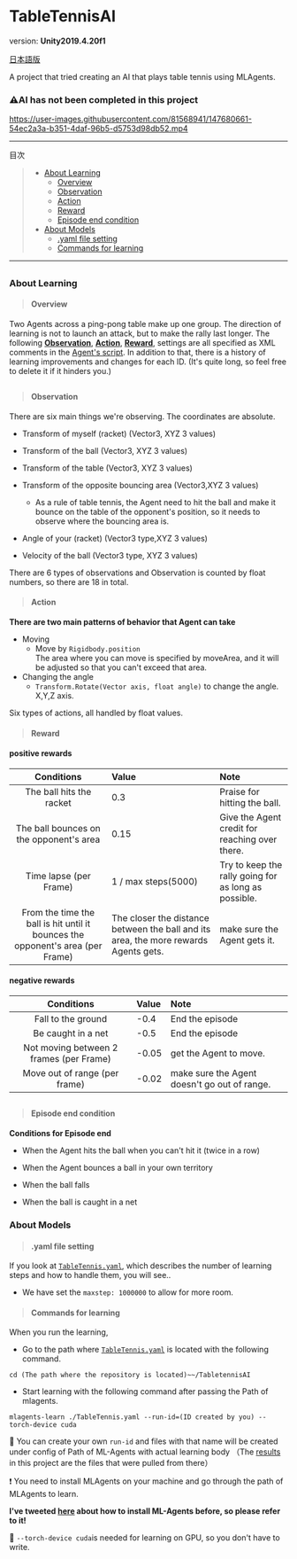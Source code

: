 # TableTennisAI

version: **Unity2019.4.20f1**

[日本語版](/README_JP.md)

A project that tried creating an AI that plays table tennis using MLAgents.
### ⚠️AI has not been completed in this project



https://user-images.githubusercontent.com/81568941/147680661-54ec2a3a-b351-4daf-96b5-d5753d98db52.mp4




---
目次
> - [About Learning](#AboutLearning)
>   - [Overview](#Description)
>   - [Observation](#Observation)
>   - [Action](#Action)
>   - [Reward](#Reward)
>   - [Episode end condition](#EpisodeEnd)
> - [About Models](#AboutModel)
>   - [.yaml file setting](#Yaml)
>   - [Commands for learning](#LearnCommand)
---
##

### <h3 id=AboutLearning>About Learning</h3>


> #### <h4 id=Description>Overview</h4>
Two Agents across a ping-pong table make up one group. The direction of learning is not to launch an attack, but to make the rally last longer. The following [**Observation**](#Observation), [**Action**](#Action), [**Reward**](#Reward), settings are all specified as XML comments in the [Agent's script](/Assets/Scripts/TableTennisAgent.cs). In addition to that, there is a history of learning improvements and changes for each ID. (It's quite long, so feel free to delete it if it hinders you.)

##
> #### <h4 id=Observation>Observation</h4>
There are six main things we're observing. The coordinates are absolute.

- Transform of myself (racket) (Vector3, XYZ 3 values)

- Transform of the ball (Vector3, XYZ 3 values)

- Transform of the table (Vector3, XYZ 3 values)

- Transform of the opposite bouncing area (Vector3,XYZ 3 values)

  - As a rule of table tennis, the Agent need to hit the ball and make it bounce on the table of the opponent's position, so it needs to observe where the bouncing area is.

- Angle of your (racket) (Vector3 type,XYZ 3 values)

- Velocity of the ball (Vector3 type, XYZ 3 values)

There are 6 types of observations and Observation is counted by float numbers, so there are 18 in total.


> #### <h4 id=Action>Action</h4>
**There are two main patterns of behavior that Agent can take**
- Moving
  - Move by `Rigidbody.position`  
  The area where you can move is specified by moveArea, and it will be adjusted so that you can't exceed that area.
- Changing the angle
  - `Transform.Rotate(Vector axis, float angle)` to change the angle. X,Y,Z axis.

Six types of actions, all handled by float values.


> #### <h4 id=Reward>Reward</h4>
#### positive rewards
|Conditions|Value|Note|
|:---:|:---|:---|
|The ball hits the racket|0.3|Praise for hitting the ball.|
|The ball bounces on the opponent's area|0.15|Give the Agent credit for reaching over there.|
|Time lapse (per Frame)|1 / max steps(5000)|Try to keep the rally going for as long as possible.|
|From the time the ball is hit until it bounces the opponent's area (per Frame)|The closer the distance between the ball and its area, the more rewards Agents gets.|make sure the Agent gets it.|

#### negative rewards
|Conditions|Value|Note|
|:---:|:---|:---|
|Fall to the ground|-0.4|End the episode|
|Be caught in a net|-0.5|End the episode|
|Not moving between 2 frames (per Frame)|-0.05|get the Agent to move.|
|Move out of range (per frame)|-0.02|make sure the Agent doesn't go out of range.|

##
> #### <h4 id=EpisodeEnd>Episode end condition</h4>
**Conditions for Episode end**
- When the Agent hits the ball when you can't hit it (twice in a row)

- When the Agent bounces a ball in your own territory

- When the ball falls

- When the ball is caught in a net


### <h3 id=AboutModel>About Models</h3>
> #### <h4 id=Yaml> .yaml file setting</h4>
If you look at [`TableTennis.yaml`](/TableTennis.yaml), which describes the number of learning steps and how to handle them, you will see..
- We have set the `maxstep: 1000000` to allow for more room.

> #### <h4 id=LearnCommand>Commands for learning</h4>
When you run the learning, 
- Go to the path where [`TableTennis.yaml`](/TableTennis.yaml) is located with the following command.
```
cd (The path where the repository is located)~~/TabletennisAI
```
- Start learning with the following command after passing the Path of mlagents.
```
mlagents-learn ./TableTennis.yaml --run-id=(ID created by you) --torch-device cuda
```
🚩
You can create your own `run-id` and files with that name will be created under config of Path of ML-Agents with actual learning body
（The [results](/results) in this project are the files that were pulled from there）

❗ You need to install MLAgents on your machine and go through the path of MLAgents to learn.

**I've tweeted [here](https://twitter.com/mimisukeMaster/status/1461321187858944004) about how to install ML-Agents before, so please refer to it!**

🚩
`--torch-device cuda`is needed for learning on GPU, so you don't have to write.
